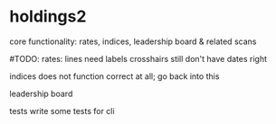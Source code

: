 # holdings2

core functionality: rates, indices, leadership board & related scans

#TODO:
  rates: 
    lines need labels
    crosshairs
    still don't have dates right
    
    
  indices
    does not function correct at all; go back into this
    
  leadership board
  
  
  
  tests
    write some tests for cli
    
